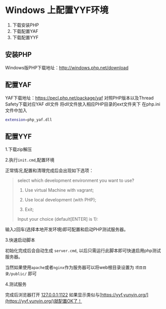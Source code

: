 Windows 上配置YYF环境
===================

1. 下载安装PHP
2. 下载配置YAF
3. 下载配置YYF

## 安装PHP

Windows版PHP下载地址：http://windows.php.net/download


## 配置YAF

YAF下载地址：https://pecl.php.net/package/yaf
对照PHP版本以及Thread Safety下载对应YAF dll文件
将dll文件放入相应PHP目录的ext文件夹下
在php.ini文件中加入 
```bash
extension=php_yaf.dll
```

## 配置YYF

1.下载zip解压

2.执行`init.cmd`,配置环境

正常情况,配置和清理完成后会出现如下选项：

>
>select which development environment you want to use?
>
>  1) Use virtual Machine with vagrant;
>
>  2) Use local development (with PHP);
>
>  0) Exit;
>
>
>Input your choice (default[ENTER] is 1):
>

输入`2`回车(选择本地开发环境)即可配置和启动PHP测试服务器。

3.快速启动脚本

初始化完成后会自动生成 `server.cmd`, 以后只需运行此脚本即可快速启用php测试服务器。

当然如果使用`apache`或者`nginx`作为服务器可以将web根目录设置为 `项目目录/public/` 即可

4.测试服务

完成后浏览器打开 [127.0.0.1:1122](http://127.0.0.1:1122) 如果显示类似与[https://yyf.yunyin.org/](https://yyf.yunyin.org/)就配置OK了！
